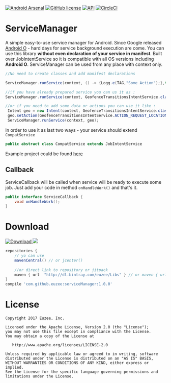 [![Android Arsenal]( https://img.shields.io/badge/Android%20Arsenal-serviceManager-green.svg?style=flat )]( https://android-arsenal.com/details/1/6354 )
[![GitHub license](https://img.shields.io/github/license/dcendents/android-maven-gradle-plugin.svg)](http://www.apache.org/licenses/LICENSE-2.0.html)
[![API](https://img.shields.io/badge/API-19%2B-brightgreen.svg?style=flat)](https://android-arsenal.com/api?level=19)
[![CircleCI](https://circleci.com/gh/Euzee/serviceManager/tree/master.svg?style=svg)](https://circleci.com/gh/Euzee/serviceManager/tree/master)
<!---
<br>
<a href="http://apptractor.ru/info/articles/interesnyie-materialyi-dlya-razrabotchika-mobilnyih-prilozheniy-163-9-14-maya.html"><img src="http://apptractor.ru/logo_trans.png" height="30" width="118" ></a>
--->

# ServiceManager
A simple easy-to-use service manager for Android.
Since Google released [Android O](https://developer.android.com/about/versions/oreo/background.html#services) - hard days for service background execution are come.
You can use this library **without even declaration of your service in manifest**.
Built over JobIntentService so it is compatible with all OS versions including **Android O**.
ServiceManager can be used from any place with context only.

``` java
//No need to create classes and add manifest declarations

ServiceManager.runService(context, () -> {Logg.e(TAG,"Some Action");},true);

//if you have already prepared service you can us it as :
ServiceManager.runService(context, GeofenceTransitionsIntentService.class);

//or if you need to add some data or actions you can use it like :
 Intent geo = new Intent(context, GeofenceTransitionsIntentService.class);
 geo.setAction(GeofenceTransitionsIntentService.ACTION_REQUEST_LOCATIONS);
 ServiceManager.runService(context, geo);
```

In order to use it as last two ways - your service should extend `CompatService`
``` java
public abstract class CompatService extends JobIntentService
```

Example project could be found [here](https://github.com/Euzee/serviceManagerExample)

## Callback

ServiceCallback will be called when service will be ready to execute some job.
Just add your code in method `onHandleWork()` and that's it.
``` java
public interface ServiceCallback {
    void onHandleWork();
}
```

# Download

[ ![Download](https://api.bintray.com/packages/euzee/Libs/serviceManager/images/download.svg) ](https://bintray.com/euzee/Libs/serviceManager/_latestVersion) [![](https://jitpack.io/v/Euzee/serviceManager.svg)](https://jitpack.io/#Euzee/serviceManager)

``` groovy
repositories {
    // yo can use 
    mavenCentral() // or jcenter()
    
    //or direct link to repository or jitpack
    maven { url  "http://dl.bintray.com/euzee/Libs" } // or maven { url "https://jitpack.io" }
}
compile 'com.github.euzee:serviceManager:1.0.0'
```

# License

    Copyright 2017 Euzee, Inc.

    Licensed under the Apache License, Version 2.0 (the "License");
    you may not use this file except in compliance with the License.
    You may obtain a copy of the License at

       http://www.apache.org/licenses/LICENSE-2.0

    Unless required by applicable law or agreed to in writing, software
    distributed under the License is distributed on an "AS IS" BASIS,
    WITHOUT WARRANTIES OR CONDITIONS OF ANY KIND, either express or implied.
    See the License for the specific language governing permissions and
    limitations under the License.
